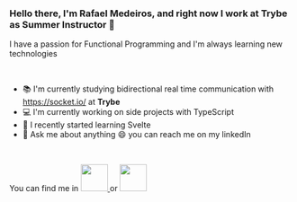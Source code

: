 ### Hello there, I'm **Rafael Medeiros**,  and right now I work at  **Trybe** as **Summer Instructor**  🚀

I have a passion for Functional Programming and I'm always learning new technologies

<br>

- 📚 I'm currently studying bidirectional real time communication with https://socket.io/ at **Trybe**
- 💻 I'm currently working on side projects with TypeScript
- 🌱 I recently started learning Svelte
- 💬 Ask me about anything :smile: you can reach me on my linkedIn

<br>

You can find me in
<a href="https://github.com/RafaelMedeirosGomes" target="_blank">
  <img src="https://cdn.iconscout.com/icon/free/png-256/github-108-438008.png" width="48px" height="48px">
</a>
or
<a href="https://www.linkedin.com/in/rafael-medeiros-gomes/" target="_blank">
  <img src="https://i.ibb.co/Kx2GSrT/linkedin.png" width="48px" height="48px">
</a>
